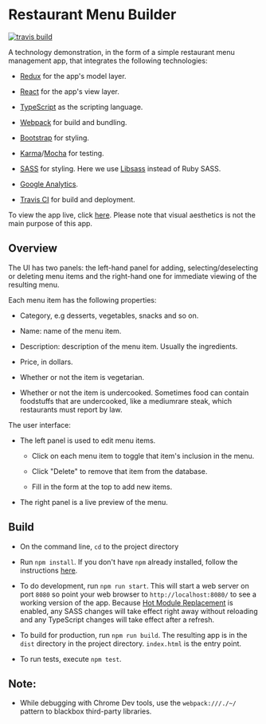# Restaurant Menu Builder

[![travis build](https://img.shields.io/travis/huy-nguyen/restaurant-menu-builder.svg)](https://travis-ci.org/huy-nguyen/restaurant-menu-builder/)

A technology demonstration, in the form of a simple restaurant menu management app, that integrates the following technologies:

- [Redux](http://redux.js.org/) for the app's model layer.

- [React](https://facebook.github.io/react/) for the app's view layer.

- [TypeScript](http://www.typescriptlang.org/) as the scripting language.

- [Webpack](https://webpack.github.io/) for build and bundling.

- [Bootstrap](http://getbootstrap.com/) for styling.

- [Karma](https://karma-runner.github.io/1.0/index.html)/[Mocha](https://mochajs.org/) for testing.

- [SASS](http://sass-lang.com/) for styling. Here we use [Libsass](http://sass-lang.com/libsass) instead of Ruby SASS.

- [Google Analytics](https://analytics.google.com).

- [Travis CI](https://travis-ci.org/) for build and deployment.

To view the app live, click [here](https://huy-nguyen.github.io/restaurant-menu-builder/). Please note that visual aesthetics is not the main purpose of this app.

## Overview

The UI has two panels: the left-hand panel for adding, selecting/deselecting or deleting menu items and the right-hand one for immediate viewing of the resulting menu.

Each menu item has the following properties:

- Category, e.g desserts, vegetables, snacks and so on.

- Name: name of the menu item.

- Description: description of the menu item. Usually the ingredients.

- Price, in dollars.

- Whether or not the item is vegetarian.

- Whether or not the item is undercooked. Sometimes food can contain foodstuffs that are undercooked, like a medium­rare steak, which restaurants must report by law.

The user interface:

- The left panel is used to edit menu items.

    - Click on each menu item to toggle that item's inclusion in the menu.

    - Click "Delete" to remove that item from the database.

    - Fill in the form at the top to add new items.

- The right panel is a live preview of the menu.

## Build

- On the command line, `cd` to the project directory

- Run `npm install`. If you don't have `npm` already installed, follow the instructions [here](https://docs.npmjs.com/getting-started/installing-node).

- To do development, run `npm run start`. This will start a web server on port `8080` so point your web browser to `http://localhost:8080/` to see a working version of the app. Because [Hot Module Replacement](https://webpack.github.io/docs/hot-module-replacement.html) is enabled, any SASS changes will take effect right away without reloading and any TypeScript changes will take effect after a refresh.

- To build for production, run `npm run build`. The resulting app is in the `dist` directory in the project directory. `index.html` is the entry point.

- To run tests, execute `npm test`.

## Note:

- While debugging with Chrome Dev tools, use the `webpack:///./~/` pattern to blackbox third-party libraries.
